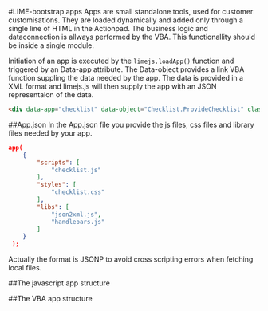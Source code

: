 #LIME-bootstrap apps
Apps are small standalone tools, used for customer customisations. They are loaded dynamically and added only through a single line of HTML in the Actionpad. The business logic and dataconnection is allways performed by the VBA. This functionallity should be inside a single module. 

Initiation of an app is executed by the `limejs.loadApp()` function and triggered by an Data-app attribute. The Data-object provides a link VBA function suppling the data needed by the app. The data is provided in a XML format and limejs.js will then supply the app with an JSON representaion of the data.   

```html
<div data-app="checklist" data-object="Checklist.ProvideChecklist" class="checklist"></div>
```

##App.json
In the App.json file you provide the js files, css files and library files needed by your app.   

```json
app(
	{
	    "scripts": [
	    	"checklist.js"
	    ],
	    "styles": [
	    	"checklist.css"
	    ],
	    "libs": [
	        "json2xml.js",
	        "handlebars.js"
	    ]
	}
 );
```

Actually the format is JSONP to avoid cross scripting errors when fetching local files.

##The javascript app structure


##The VBA app structure
